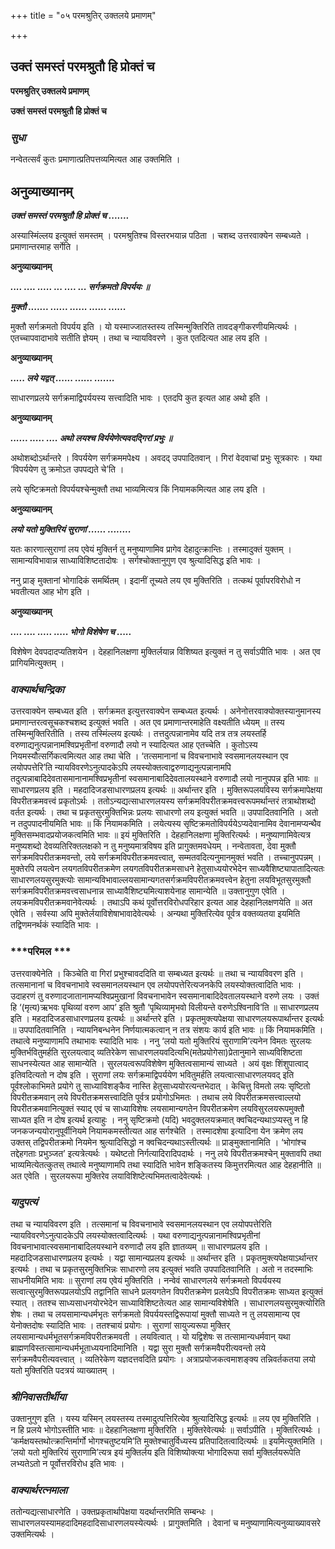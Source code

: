 +++
title = "०५ परमश्रुतिर् उक्तलये प्रमाणम्"

+++


## उक्तं समस्तं परमश्रुतौ हि प्रोक्तं च

**परमश्रुतिर् उक्तलये प्रमाणम्**

**उक्तं समस्तं परमश्रुतौ हि प्रोक्तं च**

### ***सुधा***

नन्वेतत्सर्वं कुतः प्रमाणात्प्रतिपत्तव्यमित्यत आह उक्तमिति ।

## **अनुव्याख्यानम्**

***उक्तं समस्तं परमश्रुतौ हि प्रोक्तं च .......***

अस्यास्मिंल्लय इत्युक्तं समस्तम् । परमश्रुतिश्च विस्तरभयान्न पठिता । चशब्द उत्तरवाक्येन सम्बध्यते । प्रमाणान्तरमाह सर्गेति ।

**अनुव्याख्यानम्**

***.... .... ..... ... .... ... सर्गक्रमतो विपर्ययः ॥***

***मुक्तौ ....... ...... ...... ...... ......***

मुक्तौ सर्गक्रमतो विपर्यय इति । यो यस्माज्जातस्तस्य तस्मिन्मुक्तिरिति तावदङ्गीकरणीयमित्यर्थः । एतच्चापवादाभावे सतीति ज्ञेयम् । तथा च न्यायविवरणे । कुत एतदित्यत आह लय इति ।

**अनुव्याख्यानम्**

***..... लये यद्वत् ...... ...... .......***

साधारणप्रलये सर्गक्रमाद्विपर्ययस्य सत्त्वादिति भावः । एतदपि कुत इत्यत आह अथो इति ।

**अनुव्याख्यानम्**

***...... ..... .... अथो लयश्च विर्ययेणेत्यवदद्गिरां प्रभुः ॥***

अथोशब्दोऽर्थान्तरे । विपर्ययेण सर्गक्रममपेक्ष्य । अवदद् उपपादितवान् । गिरां वेदवाचां प्रभुः सूत्रकारः । यथा ‘विपर्ययेण तु क्रमोऽत उपपद्यते चे’ति ।

लये सृष्टिक्रमतो विपर्ययश्चेन्मुक्तौ तथा भाव्यमित्यत्र किं नियामकमित्यत आह लय इति ।

**अनुव्याख्यानम्**

***लयो यतो मुक्तिरियं सुराणां ...... ........***

यतः कारणात्सुराणां लय एवेयं मुक्तिर्न तु मनुष्याणामिव प्रागेव देहादुत्क्रान्तिः । तस्मादुक्तं युक्तम् । सामान्यविभावान्न साध्याविशिष्टतादोषः । सर्गश्चोक्तानुगुण एव श्रुत्यादिसिद्ध इति भावः ।

ननु प्राङ् मुक्तानां भोगादिकं समर्थितम् । इदानीं तूच्यते लय एव मुक्तिरिति । तत्कथं पूर्वापरविरोधो न भवतीत्यत आह भोग इति ।

**अनुव्याख्यानम्**

***.... .... ..... ..... भोगो विशेषेण च .....***

विशेषेण देवपदादप्यतिशयेन । देहहानिलक्षणा मुक्तिर्लयान्न विशिष्यत इत्युक्तं न तु सर्वाऽपीति भावः । अत एव प्रागियमित्युक्तम् ।

### ***वाक्यार्थचन्द्रिका***

उत्तरवाक्येन सम्बध्यत इति । सर्गक्रमत इत्युत्तरवाक्येन सम्बध्यत इत्यर्थः । अनेनोत्तरवाक्योक्तस्यानुमानस्य प्रमाणान्तरत्वसूचकश्चशब्द इत्युक्तं भवति । अत एव प्रमाणान्तरमाहेति वक्ष्यतीति ध्येयम् ॥ तस्य तस्मिन्मुक्तिरितीति । तस्य तस्मिंल्लय इत्यर्थः । तत्तदुत्पन्नानामेव यदि तत्र तत्र लयस्तर्हि वरुणाद्यनुत्पन्नानामश्विप्रभृतीनां वरुणादौ लयो न स्यादित्यत आह एतच्चेति । कुतोऽस्य नियमस्यौत्सर्गिकत्वमित्यत आह तथा चेति । ‘तत्समानानां च विवचनाभावे स्वसमानलयस्थान एव लयोपपत्तेरि’ति न्यायविवरणेऽनुत्पादकेऽपि लयस्योक्तत्वाद्वरुणाद्यनुत्पन्नानामपि तदुत्पन्नाबादिदेवतासमानानामश्विप्रभृतीनां स्वसमानाबादिदेवतालयस्थाने वरुणादौ लयो नानुपपन्न इति भावः ॥ साधारणप्रलय इति । महदादिजडसाधारणप्रलय इत्यर्थः ॥ अर्थान्तर इति । मुक्तिरूपलयविस्य सर्गक्रमापेक्षया विपरीतक्रमवत्त्वं प्रकृतोऽर्थः । ततोऽन्यद्यत्साधारणलयस्य सर्गक्रमविपरीतक्रमवत्त्वरूपमर्थान्तरं तत्राथोशब्दो वर्तत इत्यर्थः । तथा च प्रकृतसुरमुक्तिभिन्नः प्रलयः साधारणो लय इत्युक्तं भवति ॥ उपपादितवानिति । अतो न तदुपपादनीयमिति भावः ॥ किं नियामकमिति । लयेत्यस्य सृष्टिक्रमतोविपर्ययेऽप्यदेवानामिव देवानामप्यन्थैव मुक्तिसम्भवादप्रयोजकत्वमिति भावः ॥ इयं मुक्तिरिति । देहहानिलक्षणा मुक्तिरित्यर्थः । मनुष्याणामिवेत्यत्र मनुष्यशब्दो देवव्यतिरिक्तलक्षको न तु मनुष्यमात्रविषय इति प्रागुक्तमवधेयम् । नन्वेतावता, देवा मुक्तौ सर्गक्रमविपरीतक्रमवन्तो, लये सर्गक्रमविपरीतक्रमवत्त्वात्, सम्मतवदित्यनुमानमुक्तं भवति । तच्चानुपपन्नम् । मुक्तेरपि लयत्वेन लयगतविपरीतक्रमेण लयगतविपरीतक्रमसाधने हेतुसाध्ययोरभेदेन साध्यवैशिष्ट्यापातादित्यतः साधारणलयसुरमुक्त्योः सामान्यविभावाल्लयसामान्यगतसर्गक्रमविपरीतक्रमवत्त्वेन हेतुना लयविभूतसुरमुक्तौ सर्गक्रमविपरीतक्रमवत्त्वसाधनान्न साध्यावैशिष्ट्यमित्याशयेनाह सामान्येति ॥ उक्तानुगुण एवेति । लयक्रमविपरीतक्रमवानेवेत्यर्थः । तथाऽपि कथं पूर्वोत्तरविरोधपरिहार इत्यत आह देहहानिलक्षणयेति ॥ अत एवेति । सर्वस्या अपि मुक्तेर्लयाविशेषाभावादेवेत्यर्थः । अन्यथा मुक्तिरित्येव पूर्वत्र वक्तव्यतया इयमिति तद्विणमनर्थकं स्यादिति भावः ।

### ***परिमल ***

उत्तरवाक्येनेति । किञ्चेति वा गिरां प्रभुश्चावददिति वा सम्बध्यत इत्यर्थः ॥ तथा च न्यायविवरण इति । तत्समानानां च विवचनाभावे स्वसमानलयस्थान एव लयोपपत्तेरित्यजनकेपि लयस्योक्तत्वादिति भावः । उदाहरणं तु वरुणादजातानामप्यश्विप्रमुखानां विवचनाभावेन स्वसमानाबादिदेवतालयस्थाने वरुणे लयः । उक्तं हि ‘(मृत्य)ऋभवः पृथिव्यां वरुण आप’ इति श्रुतौ ‘पृथिव्यामृभवो विलीयन्ते वरुणेऽश्विनावि’ति ॥ साधारणप्रलय इति । महदादिजडसाधारणप्रलय इत्यर्थः ॥ अर्थान्तरे इति । प्रकृतमुक्त्यपेक्षया साधारणलयरूपार्थान्तर इत्यर्थः ॥ उपपादितवानिति । न्यायनिबन्धनेन निर्णयात्मकत्वान् न तत्र संशयः कार्य इति भावः ॥ किं नियामकमिति । तथात्वे मनुष्याणामपि तथाभावः स्यादिति भावः । ननु ‘लयो यतो मुक्तिरियं सुराणामि’त्यनेन विमतः सुरलयः मुक्तिर्भवितुमर्हति सुरलयत्वाद् व्यतिरेकेण साधारणलयवदित्यभि(मतेप्रयोगेसा)प्रेतानुमाने साध्यविशिष्टता साधनस्येत्यत आह सामान्येति । सुरलयत्वरूपविशेषेण मुक्तित्वसामान्यं साध्यते । अयं वृक्षः शिंशुपात्वाद् इतिवदित्यतो न दोष इति । सुराणां लयः सर्गक्रमाद्विपर्ययेण भवितुमर्हति लयत्वात्साधारणलयवद् इति पूर्वश्लोकाभिमते प्रयोगे तु साध्याविशङ्कैव नास्ति हेतुसाध्ययोरत्यन्तभेदात् । केचित्तु विमतो लयः सृष्टितो विपरीतक्रमवान् लये विपरीतक्रमसत्त्वादिति पूर्वत्र प्रयोगोऽभिमतः । तथाच लये विपरीतक्रमसत्त्वाल्लयो विपरीतक्रमवानित्युक्तं स्याद् एवं च साध्याविशेषः लयसामान्यगतेन विपरीतक्रमेण लयविसुरलयरूपमुक्तौ साध्यत इति न दोष इत्यर्थ इत्याहुः । ननु सृष्टिक्रमो (यदि) भवदुक्तलयक्रमात् क्वचिदन्यथाऽप्यस्तु न हि जनकजन्ययोरानुपूर्वीनियमे नियामकमस्तीत्यत आह सर्गश्चेति । तस्मादशेषा इत्यादिना येन क्रमेण लय उक्तस् तद्विपरीतक्रमो नियमेन श्रुत्यादिसिद्धो न क्वचिदन्यथाऽस्तीत्यर्थः ॥ प्राङ्मुक्तानामिति । ‘भोगांश्च तद्देहगताः प्रभुञ्जत’ इत्यत्रेत्यर्थः । यथेष्टतो निर्गत्यादिरादिपदार्थः । ननु लये विपरीतक्रमश्चेन् मुक्तावपि तथा भाव्यमित्येतत्कुतस् तथात्वे मनुष्याणामपि तथा स्यादिति भावेन शङ्कितस्य किमुत्तरमित्यत आह देहहानीति ॥ अत एवेति । सुरलयरूपा मुक्तिरेव लयाविशिष्टेत्यभिमतत्वादेवेत्यर्थः ।

### ***यादुपत्यं***

तथा च न्यायविवरण इति । तत्समानां च विवचनाभावे स्वसमानलयस्थान एव लयोपपत्तेरिति न्यायविवरणेऽनुत्पादकेऽपि लयस्योक्तत्वादित्यर्थः । यथा वरुणाद्यनुत्पन्नानामश्विप्रभृतीनां विवचनाभावात्स्वसमानाबादिलयस्थाने वरुणादौ लय इति ज्ञातव्यम् ॥ साधारणप्रलय इति । महदादिजडसाधारणप्रलय इत्यर्थः । यद्वा सामान्यप्रलय इत्यर्थः ॥ अर्थान्तर इति । प्रकृतमुक्त्यपेक्षयाऽर्थान्तर इत्यर्थः । तथा च प्रकृतसुरमुक्तिभिन्नः साधारणो लय इत्युक्तं भवति उपपादितवानिति । अतो न तदस्माभिः साधनीयमिति भावः ॥ सुराणां लय एवेयं मुक्तिरिति । नन्वेवं साधारणलये सर्गक्रमतो विपर्ययस्य सत्वात्सुरमुक्तिरूपप्रलयोऽपि तद्वानिति साधने प्रलयगतेन विपरीतक्रमेण प्रलयेऽपि विपरीतक्रमः साध्यत इत्युक्तं स्यात् । ततश्च साध्यसाधनयोरभेदेन साध्याविशिष्टतेत्यत आह सामान्यविशेषेति । साधारणलयसुरमुक्त्योरिति शेषः । तथा च लयसामान्यधर्मभृतः सर्गक्रमतो विपर्ययस्तद्विरूपायां मुक्तौ साध्यते न तु लयसामान्य एव येनोक्तदोषः स्यादिति भावः । ततश्चायं प्रयोगः । सुराणां सायुज्यरूपा मुक्तिर् लयसामान्यधर्मभूतसर्गक्रमविपरीतक्रमवती । लयवित्वात् । यो यद्विशेषः स तत्सामान्यधर्मवान् यथा ब्राह्मणविस्तत्सामान्यधर्मभूताध्ययनादिमानिति । यद्वा सुरा मुक्तौ सर्गक्रमवैपरीत्यवन्तो लये सर्गक्रमवैपरीत्यवत्त्वात् । व्यतिरेकेण यज्ञदत्तवदिति प्रयोगः । अत्राप्रयोजकत्वमाशङ्क्य तन्निवर्तकतया लयो यतो मुक्तिरिति पदत्रयं व्याख्यातम् ।

### ***श्रीनिवासतीर्थीया***

उक्तानुगुण इति । यस्य यस्मिन् लयस्तस्य तस्मादुत्पत्तिरित्येव श्रुत्यादिसिद्ध इत्यर्थः ॥ लय एव मुक्तिरिति । न हि प्रलये भोगोऽस्तीति भावः ॥ देहहानिलक्षणा मुक्तिरिति । मुक्तिरेवेत्यर्थः ॥ सर्वाऽपीति । मुक्तिरित्यर्थः । ‘कर्मक्षयस्तथोत्क्रान्तिर्मार्गो भोगश्चतुष्टयमि’ति मुक्तेश्चातुर्विध्यस्य प्रतिपादितत्वादित्यर्थः ॥ इयमित्युक्तमिति । ‘लयो यतो मुक्तिरियं सुराणामि’त्यत्र इयं मुक्तिर्लय इति विशिष्योक्त्या भोगादिरूपा सर्वा मुक्तिर्लयरूपेति लभ्यतेऽतो न पूर्वोत्तरविरोध इति भावः ।

### ***वाक्यार्थरत्नमाला***

ततोन्यद्यत्साधारणेति । उक्तप्रकृतार्थापेक्षया यदर्थान्तरमिति सम्बन्धः । साधारणलयस्यामहदादिमहदादिसाधारणलयस्येत्यर्थः । प्रागुक्तमिति । देवानां च मनुष्याणामित्यनुव्याख्यावसरे उक्तमित्यर्थः ।

